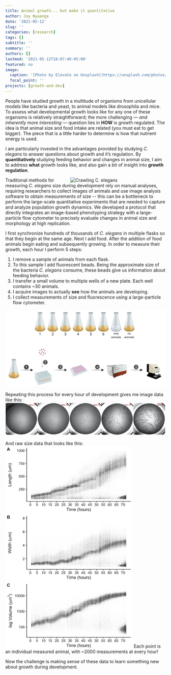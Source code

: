 ```yaml
---
title: Animal growth... but make it quantitative
author: Joy Nyaanga
date: '2021-05-12'
slug: ''
categories: [research]
tags: []
subtitle: ''
summary: ''
authors: []
lastmod: '2021-05-12T18:07:40-05:00'
featured: no
image:
  caption: '[Photo by Elevate on Unsplash](https://unsplash.com/photos/uZStJYqgwY0)'
  focal_point: ''
projects: [growth-and-dev]
---
```



People have studied growth in a multitude of organisms from unicellular models like bacteria and yeast, to animal models like drosophila and mice. To assess what developmental growth looks like for any one of these organisms is relatively straightforward; the more challenging — *and inherently more interesting* — question lies in **HOW** is growth regulated. The idea is that animal size and food intake are related (you must eat to get bigger). The piece that is a little harder to determine is how that nutrient energy is used. 

I am particularly invested in the advantages provided by studying *C. elegans* to answer questions about growth and it’s regulation. By **quantitatively** studying feeding behavior and changes in animal size, I aim to address **what** growth looks like, and also gain a bit of insight into **growth regulation**.

<img align='right' alt='Crawling C. elegans' src='https://thumbs.gfycat.com/BraveEnragedBillygoat-mobile.mp4' width='300'>  
  
Traditional methods for measuring *C. elegans* size during development rely on manual analyses, requiring researchers to collect images of animals and use image analysis software to obtain measurements of size -- this can be a bottleneck to perform the large-scale quantitative experiments that are needed to capture and analyze population growth dynamics. We developed a protocol that directly integrates an image-based phenotyping strategy with a large-particle flow cytometer to precisely evaluate changes in animal size and morphology at high replication.

I first synchronize hundreds of thousands of *C. elegans* in multiple flasks so that they begin at the same age. Next I add food. After the addition of food animals begin eating and subsequently growing. In order to measure their growth, each hour I perform 5 steps:  
1. I remove a sample of animals from each flask.  
2. To this sample I add fluorescent beads. Being the approximate size of the bacteria *C. elegans* consume, these beads give us information about feeding behavior.  
3. I transfer a small volume to multiple wells of a new plate. Each well contains ~30 animals.  
4. I acquire images to actually **see** how the animals are developing.  
5. I collect measurements of size and fluorescence using a large-particle flow cytometer.  

<img src='images/Platform.jpeg' alt='experimental platform' width='550'>

Repeating this process for every hour of development gives me image data like this:
<img src='images/wells.jpeg' alt='representative wells' width='950'>

And raw size data that looks like this:
<img src='images/rawdata.jpeg' alt='raw data' width='400'>
Each point is an individual measured animal, with ~2000 measurements at every hour!

Now the challenge is making sense of these data to learn something new about growth during development.

